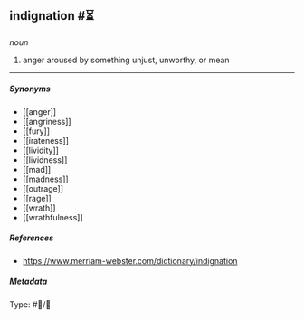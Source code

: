 
## indignation  #⏳ 

_noun_

1. anger aroused by something unjust, unworthy, or mean

___

##### Synonyms

-   [[anger]]
-   [[angriness]]
-   [[fury]]
-   [[irateness]]
-   [[lividity]]
-   [[lividness]]
-   [[mad]]
-   [[madness]]
-   [[outrage]]
-   [[rage]]
-   [[wrath]]
-   [[wrathfulness]]

##### References 

- https://www.merriam-webster.com/dictionary/indignation

##### Metadata

Type: #💬/💬
